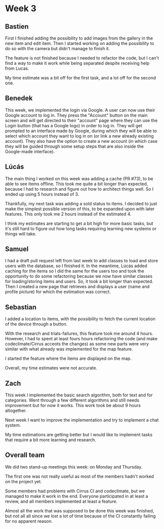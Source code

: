 # Week 3

## Bastien
First I finished adding the possibility to add images from the gallery in the new item and edit item.
Then I started working on adding the possibility to do so with the camera but didn't manage to finish it.

The feature is not finished because I needed to refactor the code, but I can't find a way to make it work while being separated despite receiving help from Lucas.

My time estimate was a bit off for the first task, and a lot off for the second one.

## Benedek
This week, we implemented the login via Google. A user can now use their Google account to log in. They press the "Account" button on the main screen and will get directed to their "account" page where they can use the Login button (that has a Google logo) in order to log in. They will get prompted to an interface made by Google, during which they will be able to select which account they want to log in on (or link a new already existing account). They also have the option to create a new account (in which case they will be guided through some setup steps that are also inside the Google-made interface).

## Lúcás
The main thing I worked on this week was adding a cache (PR #73), to be able
to see items offline. This took me quite a bit longer than expected, because
I had to research and figure out how to architect things well. So I ended up
using 5 hours instead of 3.

Thankfully, my next task was adding a sold status to items. I decided
to just make the simplest possible version of this, to be expanded upon
with later features. This only took me 2 hours instead of the estimated 4.

I think my estimates are starting to get a bit high for more basic tasks,
but it's still hard to figure out how long tasks requiring learning new systems
or things will take.

## Samuel
I had a draft pull request left from last week to add classes to load and store users with the database, so I finished it. In the meantime, Lúcás added caching for the items so I did the same for the users too and took the opportunity to do some refactoring because we now have similar classes for loading/storing items and users. So, it took a bit longer than expected.
Then I created a new page that retrieves and displays a user (name and profile picture) for which the estimation was correct.

## Sebastian
I added a location to items, with the possibility to fetch the current location of the device through a button. 

With the research and trials-failures, this feature took me around 4 hours. However, I had to spent at least fours hours refactoring the code (and make codeclimate/Cirrus acceots the changes) as some new parts were very similar with what already was implemented for the map feature. 

I started the feature where the items are displayed on the map.

Overall, my time estimates were not accurate.

## Zach
This week I implemented the basic search algorithm, both for text and for categories. Went through a few different algorithms and still needs improvement but for now it works. This work took be about 9 hours altogether.

Next week I want to improve the implementation and try to implement a chat system.

My time estimations are getting better but I would like to implement tasks that require a bit more learning and research.

## Overall team
We did two stand-up meetings this week: on Monday and Thursday. 

The first one was not really useful as most of the members hadn't worked on the project yet.

Some members had problems with Cirrus CI and codeclimate, but we managed to make it work in the end. Everyone participated in at least a review, and all members implemented at least a feature.

Almost all the work that was supposed to be done this week was finished, but not all all since we lost a lot of time because of the CI constantly failing for no apparent reason.
